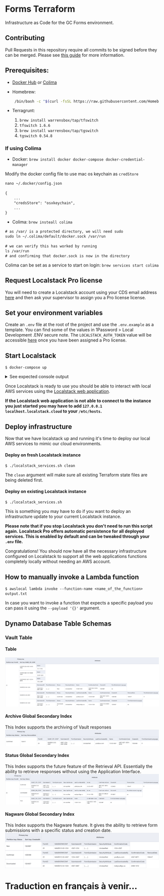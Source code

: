 # Forms Terraform

Infrastructure as Code for the GC Forms environment.

## Contributing

Pull Requests in this repository require all commits to be signed before they can be merged. Please see [this guide](https://docs.github.com/en/github/authenticating-to-github/managing-commit-signature-verification) for more information.

## Prerequisites:

- [Docker Hub](https://docs.docker.com/desktop/mac/install/) or [Colima](https://github.com/abiosoft/colima)

- Homebrew:

  ```bash
   /bin/bash -c "$(curl -fsSL https://raw.githubusercontent.com/Homebrew/install/HEAD/install.sh)"
  ```

- Terragrunt:

  1. `brew install warrensbox/tap/tfswitch`
  1. `tfswitch 1.6.6`
  1. `brew install warrensbox/tap/tgswitch`
  1. `tgswitch 0.54.8`

### If using Colima

- Docker: `brew install docker docker-compose docker-credential-manager`

Modify the docker config file to use mac os keychain as `credStore`

```shell
nano ~/.docker/config.json

{
    ...
    "credsStore": "osxkeychain",
    ...
}
```

- Colima: `brew insteall colima`

```shell
# as /var/ is a protected directory, we will need sudo
sudo ln ~/.colima/default/docker.sock /var/run

# we can verify this has worked by running
ls /var/run
# and confirming that docker.sock is now in the directory
```

Colima can be set as a service to start on login: `brew services start colima`

## Request Localstack Pro license

You will need to create a Localstack account using your CDS email address [here](https://app.localstack.cloud/sign-in) and then ask your supervisor to assign you a Pro license license.

## Set your environment variables

Create an `.env` file at the root of the project and use the `.env.example` as a template. You can find some of the values in 1Password > Local Development .ENV secure note. 
The `LOCALSTACK_AUTH_TOKEN` value will be accessible [here](https://app.localstack.cloud/workspace/auth-token) once you have been assigned a Pro license.

## Start Localstack

```shell
$ docker-compose up
```

<details>
<summary>See expected console output</summary>

```shell
[+] Building 0.0s (0/0)
[+] Running 2/2
 ✔ Network forms-terraform_default  Created                                                                               0.1s
 ✔ Container GCForms_LocalStack     Created                                                                               0.1s
Attaching to GCForms_LocalStack
GCForms_LocalStack  |
GCForms_LocalStack  | LocalStack version: 3.2.1.dev20240306170817
GCForms_LocalStack  | LocalStack Docker container id: 00e39dc6785e
GCForms_LocalStack  | LocalStack build date: 2024-03-06
GCForms_LocalStack  | LocalStack build git hash: 93fc329
GCForms_LocalStack  |
GCForms_LocalStack  | 2024-03-27T14:11:56.175  INFO --- [  MainThread] l.bootstrap.licensingv2    : Successfully requested and activated new license <license_identifier>:pro 🔑✅
GCForms_LocalStack  | 2024-03-27T14:11:58.611  INFO --- [  MainThread] l.p.snapshot.plugins       : registering ON_STARTUP load strategy
GCForms_LocalStack  | 2024-03-27T14:11:59.649  INFO --- [  MainThread] l.p.snapshot.plugins       : registering SCHEDULED save strategy
GCForms_LocalStack  | 2024-03-27T14:11:59.713  INFO --- [  MainThread] l.extensions.platform      : loaded 0 extensions
GCForms_LocalStack  | 2024-03-27T14:12:00.097  INFO --- [-functhread4] hypercorn.error            : Running on https://0.0.0.0:4566 (CTRL + C to quit)
GCForms_LocalStack  | 2024-03-27T14:12:00.097  INFO --- [-functhread4] hypercorn.error            : Running on https://0.0.0.0:4566 (CTRL + C to quit)
GCForms_LocalStack  | 2024-03-27T14:12:00.098  INFO --- [-functhread4] hypercorn.error            : Running on https://0.0.0.0:443 (CTRL + C to quit)
GCForms_LocalStack  | 2024-03-27T14:12:00.098  INFO --- [-functhread4] hypercorn.error            : Running on https://0.0.0.0:443 (CTRL + C to quit)
GCForms_LocalStack  | 2024-03-27T14:12:00.316  INFO --- [  MainThread] localstack.utils.bootstrap : Execution of "start_runtime_components" took 602.48ms
GCForms_LocalStack  | Ready.
GCForms_LocalStack  | 2024-03-27T14:12:03.093  INFO --- [  MainThread] l.p.snapshot.plugins       : restoring state of all services on startup
```

</details>

Once Localstack is ready to use you should be able to interact with local AWS services using the [Localstack web application](https://app.localstack.cloud/inst/default/resources).

**If the Localstack web application is not able to connect to the instance you just started you may have to add `127.0.0.1 localhost.localstack.cloud` to your `/etc/hosts`.**

## Deploy infrastructure

Now that we have localstack up and running it's time to deploy our local AWS services to mimic our cloud environments.

#### Deploy on fresh Localstack instance

```shell
$ ./localstack_services.sh clean
```

The `clean` argument will make sure all existing Terraform state files are being deleted first.

#### Deploy on existing Localstack instance

```shell
$ ./localstack_services.sh
```

This is something you may have to do if you want to deploy an infrastructure update to your current Localstack instance.

**Please note that if you stop Localstack you don't need to run this script again.**
**Localstack Pro offers automatic persistence for all deployed services. This is enabled by default and can be tweaked through your `.env` file.**

Congratulations! You should now have all the necessary infrastructure configured on Localstack to support all the web applications functions completely locally without needing an AWS account.

## How to manually invoke a Lambda function

```shell
$ awslocal lambda invoke --function-name <name_of_the_function> output.txt
```

In case you want to invoke a function that expects a specific payload you can pass it using the `--payload '{}'` argument.

## Dynamo Database Table Schemas

### Vault Table

#### Table

![Vault Table](./readme_images/Vault.png)

#### Archive Global Secondary Index

This Index supports the archiving of Vault responses
![Archive GSI](./readme_images/GSI_Vault_Archive.png)

#### Status Global Secondary Index

This Index supports the future feature of the Retrieval API. Essentially the ability to retrieve responses without using the Application Interface.
![Status Index](./readme_images/GSI_Vault_Status.png)

#### Nagware Global Secondary Index

This Index supports the Nagware feature. It gives the ability to retrieve form submissions with a specific status and creation date.
![Nagware Index](./readme_images/GSI_Vault_Nagware.png)

# Traduction en français à venir...